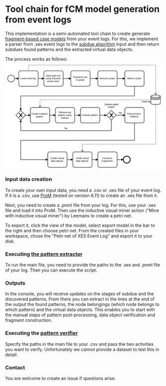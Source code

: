 # Tool chain for fCM model generation from event logs

This implementation is a semi-automated tool chain to create generate [fragment-based case models](https://www.researchgate.net/publication/307585126_A_Hybrid_Approach_for_Flexible_Case_Modeling_and_Execution) from your event logs. For this, we implement a parser from .xes event logs to the [subdue algorithm](https://github.com/holderlb/Subdue/tree/master/testing) input and then return subdues found patterns and the extracted virtual data objects.

The process works as follows:
![process](/process.png)



### Input data creation
To create your own input data, you need a .csv or .xes file of your event log. If it is a .csv, use [ProM](http://promtools.org/doku.php?id=prom611) (tested on version 6.11) to create an .xes file from it. 

Next, you need to create a .pnml file from your log. For this, use your .xes file and load it into ProM. Then use the inductive visual miner action ("Mine with inductive visual miner") by Leemans to create a petri net. 

To export it, click the view of the model, select export model in the bar to the right and then choose petri net. From the created files in your workspace, chose the "Petri net of XES Event Log" and export it to your disk.

### Executing [the pattern extractor](./main.py)

To run the main file, you need to provide the paths to the .xes and .pnml file of your log. Then you can execute the script.

### Outputs

In the console, you will receive updates on the stages of subdue and the discovered patterns. From there you can extract in the lines at the end of the output the found patterns, the node belongings (which node belongs to which pattern) and the virtual data objects.
This enables you to start with the manual steps of pattern post-processing, data object verification and fragment construction.

### Executing the [pattern verifier](./dependency_verifier.py)
Specify the paths in the main file to your .csv and pass the two activities you want to verify. Unfortunately we cannot provide a dataset to test this in detail.

### Contact

You are welcome to create an issue if questions arise.